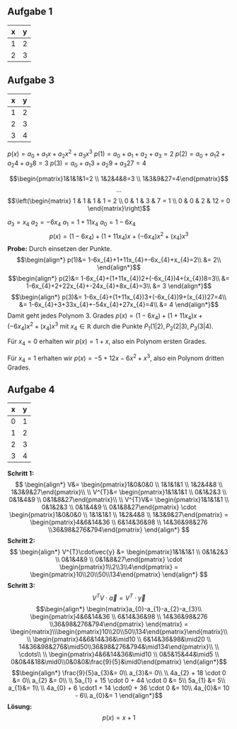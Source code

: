 ## Aufgabe 1

| **x**   | **y**   |
| --- | --- |
| 1   | 2   |
| 2   | 3   |

## Aufgabe 3

| **x** | **y** |
| ----- | ----- |
| 1     | 2     |
| 2     | 3     |
| 3     | 4     |
$p(x)=a_{0}+a_{1}x+a_{2}x^{2}+a_{3}x^{3}$
$p(1)=a_{0}+a_{1}+a_{2}+a_{3}=2$
$p(2)=a_{0}+a_{1}2+a_{2}4+a_{3}8=3$
$p(3)=a_{0}+a_{1}3+a_{2}9+a_{3}27=4$

$$\begin{pmatrix}1&1&1&1=2 \\ 1&2&4&8=3 \\ 1&3&9&27=4\end{pmatrix}$$
$$\ldots$$
$$\left(\begin{matrix}
1 & 1 & 1 & 1 = 2 \\
0 & 1 & 3 & 7 = 1 \\
0 & 0 & 2 & 12 = 0
\end{matrix}\right)$$

$a_{3}=x_{4}$
$a_{2}=-6x_{4}$
$a_{1}=1+11x_{4}$
$a_{0}=1-6x_{4}$
$$p(x)=(1-6x_{4})+(1+11x_{4})x+(-6x_{4})x^{2}+(x_{4})x^3$$
**Probe:** Durch einsetzen der Punkte.
$$\begin{align*}
p(1)&= 1-6x_{4}+1+11x_{4}+-6x_{4}+x_{4}=2\\
&= 2\\
\end{align*}$$
$$\begin{align*}
p(2)&= 1-6x_{4}+(1+11x_{4})2+(-6x_{4})4+(x_{4})8=3\\
&= 1-6x_{4}+2+22x_{4}+-24x_{4}+8x_{4}=3\\
&= 3
\end{align*}$$
$$\begin{align*}
p(3)&= 1-6x_{4}+(1+11x_{4})3+(-6x_{4})9+(x_{4})27=4\\
&= 1-6x_{4}+3+33x_{4}+-54x_{4}+27x_{4}=4\\
&= 4
\end{align*}$$
Damit geht jedes Polynom 3. Grades $p(x)=(1-6x_{4})+(1+11x_{4})x+(-6x_{4})x^{2}+(x_{4})x^3$ mit $x_{4}\in \mathbb{R}$ durch die Punkte $P_{1}(1|2), P_{2}(2|3), P_{3}(3|4)$.

Für $x_{4}=0$ erhalten wir $p(x)=1+x$, also ein Polynom ersten Grades.

Für $x_{4}=1$ erhalten wir $p(x)=-5+12x-6x^{2}+x^3$, also ein Polynom dritten Grades.

## Aufgabe 4

| **x** | **y** |
| ----- | ----- |
| 0     | 1     |
| 1     | 2     |
| 2     | 3     |
| 3     | 4     |
**Schritt 1:**
$$
\begin{align*}
V&= \begin{pmatrix}1&0&0&0 \\ 1&1&1&1 \\ 1&2&4&8 \\ 1&3&9&27\end{pmatrix}\\
\\
V^{T}&= \begin{pmatrix}1&1&1&1 \\ 0&1&2&3 \\ 0&1&4&9 \\ 0&1&8&27\end{pmatrix}\\
\\
V^{T}V&= 
\begin{pmatrix}1&1&1&1 \\ 0&1&2&3 \\ 0&1&4&9 \\ 0&1&8&27\end{pmatrix} \cdot \begin{pmatrix}1&0&0&0 \\ 1&1&1&1 \\ 1&2&4&8 \\ 1&3&9&27\end{pmatrix} = \begin{pmatrix}4&6&14&36 \\ 6&14&36&98 \\ 14&36&98&276 \\36&98&276&794\end{pmatrix}
\end{align*} 
$$
**Schritt 2:**
$$
\begin{align*}
V^{T}\cdot\vec{y} &= 
\begin{pmatrix}1&1&1&1 \\ 0&1&2&3 \\ 0&1&4&9 \\ 0&1&8&27\end{pmatrix} \cdot
\begin{pmatrix}1\\2\\3\\4\end{pmatrix} =
\begin{pmatrix}10\\20\\50\\134\end{pmatrix}
\end{align*}
$$
**Schritt 3:**
$$V^{T}V \cdot\vec{a} = V^{T}\cdot\vec{y}$$
$$\begin{align*}
\begin{matrix}a_{0}-a_{1}-a_{2}-a_{3}\\
\begin{pmatrix}4&6&14&36 \\ 6&14&36&98 \\ 14&36&98&276 \\36&98&276&794\end{pmatrix} \end{matrix} = 
\begin{matrix}\\\begin{pmatrix}10\\20\\50\\134\end{pmatrix}\end{matrix}\\
\\
\begin{pmatrix}4&6&14&36&\mid10 \\ 6&14&36&98&\mid20 \\ 14&36&98&276&\mid50\\36&98&276&794&\mid134\end{pmatrix}\\
\\
\cdots\\
\\
\begin{pmatrix}4&6&14&36&\mid10 \\ 0&5&15&44&\mid5 \\ 0&0&4&18&\mid0\\0&0&0&\frac{9}{5}&\mid0\end{pmatrix}
\end{align*}$$
$$\begin{align*}
\frac{9}{5}a_{3}&= 0\\
a_{3}&= 0\\
\\
4a_{2} + 18 \cdot 0 &= 0\\
a_{2} &= 0\\
\\
5a_{1} + 15 \cdot 0 + 44 \cdot 0 &= 5\\
5a_{1} &= 5\\
a_{1}&= 1\\
\\
4a_{0} + 6 \cdot1 + 14 \cdot0 + 36 \cdot 0 &= 10\\
4a_{0}&= 10 - 6\\
a_{0}&= 1
\end{align*}$$
**Lösung:**
$$p(x)=x+1$$